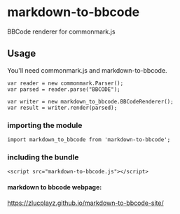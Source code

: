 # markdown-to-bbcode

BBCode renderer for commonmark.js

## Usage

You'll need commonmark.js and markdown-to-bbcode.

```
var reader = new commonmark.Parser();
var parsed = reader.parse("BBCODE");

var writer = new markdown_to_bbcode.BBCodeRenderer();
var result = writer.render(parsed);
```

### importing the module
`import markdown_to_bbcode from 'markdown-to-bbcode';`

### including the bundle
`<script src="markdown-to-bbcode.js"></script>`

#### markdown to bbcode webpage:

https://zlucplayz.github.io/markdown-to-bbcode-site/
